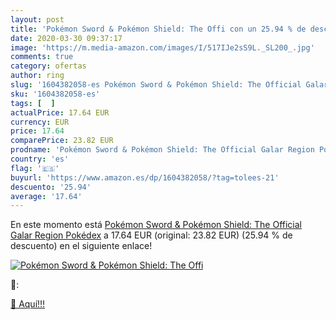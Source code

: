 ```yaml
---
layout: post
title: 'Pokémon Sword & Pokémon Shield: The Offi con un 25.94 % de descuento'
date: 2020-03-30 09:37:17
image: 'https://m.media-amazon.com/images/I/517IJe2sS9L._SL200_.jpg'
comments: true
category: ofertas
author: ring
slug: '1604382058-es Pokémon Sword & Pokémon Shield: The Official Galar Region...'
sku: '1604382058-es'
tags: [  ]
actualPrice: 17.64 EUR
currency: EUR
price: 17.64
comparePrice: 23.82 EUR
prodname: 'Pokémon Sword & Pokémon Shield: The Official Galar Region Pokédex'
country: 'es'
flag: '🇪🇸'
buyurl: 'https://www.amazon.es/dp/1604382058/?tag=tolees-21'
descuento: '25.94'
average: '17.64'
---
```


En este momento está [Pokémon Sword & Pokémon Shield: The Official Galar Region Pokédex](https://www.amazon.es/dp/1604382058/?tag=tolees-21) a 17.64 EUR (original: 23.82 EUR) (25.94 %  de descuento) en el siguiente enlace!

[![Pokémon Sword & Pokémon Shield: The Offi](https://m.media-amazon.com/images/I/517IJe2sS9L._SL200_.jpg)](https://www.amazon.es/dp/1604382058/?tag=tolees-21)

🔎:


[🛒 Aquí!!!](https://www.amazon.es/dp/1604382058/?tag=tolees-21)
